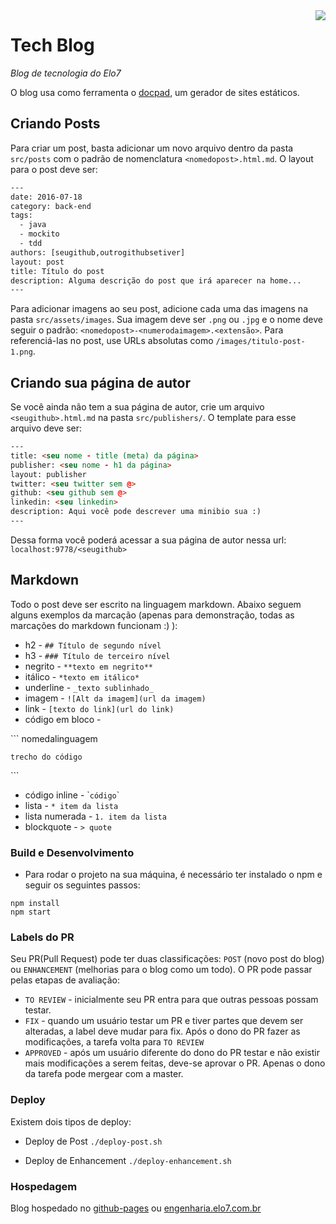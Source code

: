 <img align="right" src="http://images.elo7.com.br/assets/v3/desktop/svg/logo-elo7.svg" />

# Tech Blog
*Blog de tecnologia do Elo7*

O blog usa como ferramenta o [docpad](http://docpad.org/docs/intro), um gerador de sites estáticos.

## Criando Posts

Para criar um post, basta adicionar um novo arquivo dentro da pasta ``src/posts`` com o padrão de nomenclatura ``<nomedopost>.html.md``. O layout para o post deve ser:
```html
---
date: 2016-07-18
category: back-end
tags:
  - java
  - mockito
  - tdd
authors: [seugithub,outrogithubsetiver]
layout: post
title: Título do post
description: Alguma descrição do post que irá aparecer na home...
---
```

Para adicionar imagens ao seu post, adicione cada uma das imagens na pasta ``src/assets/images``. Sua imagem deve ser ``.png`` ou ``.jpg`` e o nome deve seguir o padrão: ``<nomedopost>-<numerodaimagem>.<extensão>``. Para referenciá-las no post, use URLs absolutas como ``/images/titulo-post-1.png``.

## Criando sua página de autor
Se você ainda não tem a sua página de autor, crie um arquivo ``<seugithub>.html.md`` na pasta ``src/publishers/``. 
O template para esse arquivo deve ser:
```html
---
title: <seu nome - title (meta) da página>
publisher: <seu nome - h1 da página>
layout: publisher
twitter: <seu twitter sem @>
github: <seu github sem @>
linkedin: <seu linkedin>
description: Aqui você pode descrever uma minibio sua :)
---
```

Dessa forma você poderá acessar a sua página de autor nessa url: ``localhost:9778/<seugithub>``

## Markdown
Todo o post deve ser escrito na linguagem markdown. Abaixo seguem alguns exemplos da marcação (apenas para demonstração, todas as marcações do markdown funcionam :) ):
* h2 - ``## Título de segundo nível``
* h3 - ``### Título de terceiro nível``
* negrito - ``**texto em negrito**``
* itálico - ``*texto em itálico*``
* underline - ``_texto sublinhado_``
* imagem - ``![Alt da imagem](url da imagem)``
* link - ``[texto do link](url do link)``
* código em bloco -

\`\`\` nomedalinguagem

``
trecho do código
``

\`\`\`

* código inline - \```código``\`
* lista - ``* item da lista``
* lista numerada - ``1. item da lista``
* blockquote - ``> quote``

### Build e Desenvolvimento

- Para rodar o projeto na sua máquina, é necessário ter instalado o npm e seguir os seguintes passos:

```
npm install
npm start
```

### Labels do PR
Seu PR(Pull Request) pode ter duas classificações: ``POST`` (novo post do blog) ou ``ENHANCEMENT`` (melhorias para o blog como um todo).
O PR pode passar pelas etapas de avaliação:
* ``TO REVIEW`` - inicialmente seu PR entra para que outras pessoas possam testar.
* ``FIX`` - quando um usuário testar um PR e tiver partes que devem ser alteradas, a label deve mudar para fix. Após o dono do PR fazer as modificações, a tarefa volta para ``TO REVIEW``
* ``APPROVED`` - após um usuário diferente do dono do PR testar e não existir mais modificações a serem feitas, deve-se aprovar o PR. Apenas o dono da tarefa pode mergear com a master.

### Deploy
Existem dois tipos de deploy:
- Deploy de Post
``./deploy-post.sh``

- Deploy de Enhancement
``./deploy-enhancement.sh``

### Hospedagem

Blog hospedado no [github-pages](https://elo7.github.io/tech-blog) ou [engenharia.elo7.com.br](http://engenharia.elo7.com.br)
